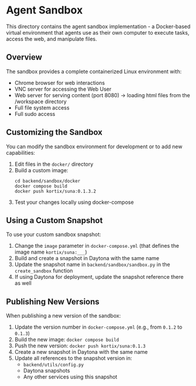 # Agent Sandbox

This directory contains the agent sandbox implementation - a Docker-based virtual environment that agents use as their own computer to execute tasks, access the web, and manipulate files.

## Overview

The sandbox provides a complete containerized Linux environment with:
- Chrome browser for web interactions
- VNC server for accessing the Web User
- Web server for serving content (port 8080) -> loading html files from the /workspace directory
- Full file system access
- Full sudo access

## Customizing the Sandbox

You can modify the sandbox environment for development or to add new capabilities:

1. Edit files in the `docker/` directory
2. Build a custom image:
   ```
   cd backend/sandbox/docker
   docker compose build
   docker push kortix/suna:0.1.3.2
   ```
3. Test your changes locally using docker-compose

## Using a Custom Snapshot

To use your custom sandbox snapshot:

1. Change the `image` parameter in `docker-compose.yml` (that defines the image name `kortix/suna:___`)
2. Build and create a snapshot in Daytona with the same name
3. Update the snapshot name in `backend/sandbox/sandbox.py` in the `create_sandbox` function
4. If using Daytona for deployment, update the snapshot reference there as well

## Publishing New Versions

When publishing a new version of the sandbox:

1. Update the version number in `docker-compose.yml` (e.g., from `0.1.2` to `0.1.3`)
2. Build the new image: `docker compose build`
3. Push the new version: `docker push kortix/suna:0.1.3`
4. Create a new snapshot in Daytona with the same name
5. Update all references to the snapshot version in:
   - `backend/utils/config.py`
   - Daytona snapshots
   - Any other services using this snapshot